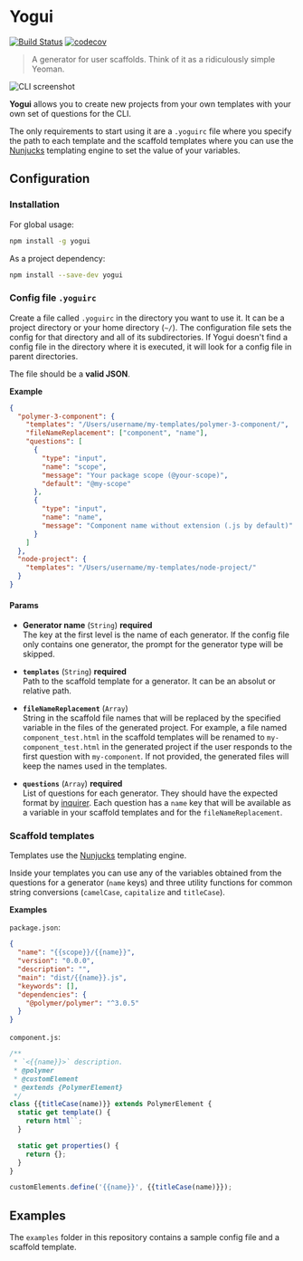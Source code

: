 # Yogui

[![Build Status](https://img.shields.io/travis/kcmr/yogui/master.svg)](https://travis-ci.org/kcmr/yogui) 
[![codecov](https://codecov.io/gh/kcmr/yogui/branch/master/graph/badge.svg)](https://codecov.io/gh/kcmr/yogui)

> A generator for user scaffolds. Think of it as a ridiculously simple Yeoman.

![CLI screenshot](https://raw.githubusercontent.com/kcmr/yogui/master/docs/yogui.gif)

**Yogui** allows you to create new projects from your own templates with your own set of questions for the CLI. 

The only requirements to start using it are a `.yoguirc` file where you specify the path to each template and the scaffold templates where you can use the [Nunjucks](https://mozilla.github.io/nunjucks/) templating engine to set the value of your variables.

## Configuration

### Installation

For global usage:

```sh
npm install -g yogui
```

As a project dependency:

```sh
npm install --save-dev yogui
```

### Config file `.yoguirc`

Create a file called `.yoguirc` in the directory you want to use it. It can be a project directory or your home directory (`~/`). The configuration file sets the config for that directory and all of its subdirectories. If Yogui doesn't find a config file in the directory where it is executed, it will look for a config file in parent directories.

The file should be a **valid JSON**.

**Example**

```json
{
  "polymer-3-component": {
    "templates": "/Users/username/my-templates/polymer-3-component/",
    "fileNameReplacement": ["component", "name"],
    "questions": [
      {
        "type": "input",
        "name": "scope",
        "message": "Your package scope (@your-scope)",
        "default": "@my-scope"
      },
      {
        "type": "input",
        "name": "name",
        "message": "Component name without extension (.js by default)"
      }
    ]
  },
  "node-project": {
    "templates": "/Users/username/my-templates/node-project/"
  }
}
```

#### Params

- **Generator name** (`String`) **required**   
The key at the first level is the name of each generator. If the config file only contains one generator, the prompt for the generator type will be skipped.

- **`templates`** (`String`) **required**   
Path to the scaffold template for a generator. It can be an absolut or relative path.

- **`fileNameReplacement`** (`Array`)    
String in the scaffold file names that will be replaced by the specified variable in the files of the generated project. For example, a file named `component_test.html` in the scaffold templates will be renamed to `my-component_test.html` in the generated project if the user responds to the first question with `my-component`. If not provided, the generated files will keep the names used in the templates.

- **`questions`** (`Array`) **required**   
List of questions for each generator. They should have the expected format by [inquirer](https://github.com/SBoudrias/Inquirer.js). Each question has a `name` key that will be available as a variable in your scaffold templates and for the `fileNameReplacement`.


### Scaffold templates

Templates use the [Nunjucks](https://mozilla.github.io/nunjucks/) templating engine. 

Inside your templates you can use any of the variables obtained from the questions for a generator (`name` keys) and three utility functions for common string conversions (`camelCase`, `capitalize` and `titleCase`).

**Examples**

`package.json`:

```json
{
  "name": "{{scope}}/{{name}}",
  "version": "0.0.0",
  "description": "",
  "main": "dist/{{name}}.js",
  "keywords": [],
  "dependencies": {
    "@polymer/polymer": "^3.0.5"
  }
}
```

`component.js`:

```js
/**
 * `<{{name}}>` description.
 * @polymer
 * @customElement
 * @extends {PolymerElement}
 */
class {{titleCase(name)}} extends PolymerElement {
  static get template() {
    return html``;
  }

  static get properties() {
    return {};
  }
}

customElements.define('{{name}}', {{titleCase(name)}});
```

## Examples

The `examples` folder in this repository contains a sample config file and a scaffold template.



